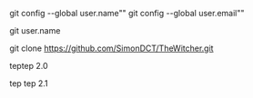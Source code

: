 git config --global user.name""
git config --global user.email""

git user.name

git clone https://github.com/SimonDCT/TheWitcher.git

teptep 2.0

tep tep 2.1